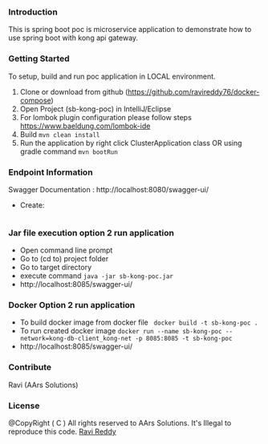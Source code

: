 ### Introduction
This is spring boot  poc is microservice application to demonstrate how to use spring boot with kong api gateway.

### Getting Started
To setup, build and run poc application in LOCAL environment.
1.	Clone or download from github (https://github.com/ravireddy76/docker-compose)
2.	Open Project (sb-kong-poc) in IntelliJ/Eclipse
3.  For lombok plugin configuration please follow steps https://www.baeldung.com/lombok-ide
3.	Build ``` mvn clean install ```
4.	Run the application by right click  ClusterApplication class
      OR using gradle command  ``` mvn bootRun ```

### Endpoint Information
Swagger Documentation : http://localhost:8080/swagger-ui/
- Create:
```
```

### Jar file execution option 2 run application
- Open command line prompt
- Go to (cd to) project folder
- Go to target directory
- execute command  ``` java -jar sb-kong-poc.jar ```
- http://localhost:8085/swagger-ui/

### Docker Option 2 run application
- To build docker image from docker file
  ``` docker build -t sb-kong-poc .```
- To run created docker image  ``` docker run --name sb-kong-poc --network=kong-db-client_kong-net -p 8085:8085 -t sb-kong-poc ```
- http://localhost:8085/swagger-ui/

### Contribute
Ravi (AArs Solutions)

### License
@CopyRight ( C ) All rights reserved to AArs Solutions. It's Illegal to reproduce this code.
[Ravi Reddy](https://www.linkedin.com/in/ravireddy55447/)
